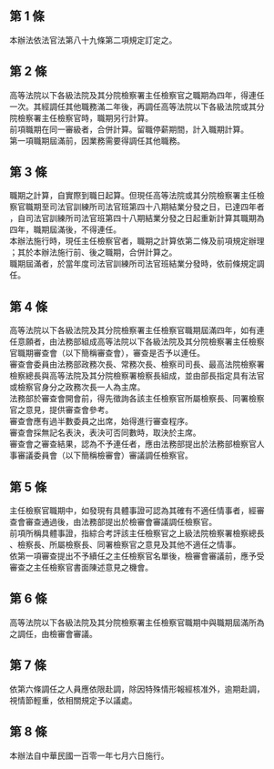 第 1 條
-------
本辦法依法官法第八十九條第二項規定訂定之。

第 2 條
-------
高等法院以下各級法院及其分院檢察署主任檢察官之職期為四年，得連任  
一次。其經調任其他職務滿二年後，再調任高等法院以下各級法院或其分  
院檢察署主任檢察官時，職期另行計算。  
前項職期在同一審級者，合併計算。留職停薪期間，計入職期計算。  
第一項職期屆滿前，因業務需要得調任其他職務。

第 3 條
-------
職期之計算，自實際到職日起算。但現任高等法院或其分院檢察署主任檢  
察官職期至司法官訓練所司法官班第四十八期結業分發之日，已達四年者  
，自司法官訓練所司法官班第四十八期結業分發之日起重新計算其職期為  
四年，職期屆滿後，不得連任。  
本辦法施行時，現任主任檢察官者，職期之計算依第二條及前項規定辦理  
；其於本辦法施行前、後之職期，合併計算之。  
職期屆滿者，於當年度司法官訓練所司法官班結業分發時，依前條規定調  
任。

第 4 條
-------
高等法院以下各級法院及其分院檢察署主任檢察官職期屆滿四年，如有連  
任意願者，由法務部組成高等法院以下各級法院及其分院檢察署主任檢察  
官職期審查會（以下簡稱審查會），審查是否予以連任。  
審查會委員由法務部政務次長、常務次長、檢察司司長、最高法院檢察署  
檢察總長與高等法院及其分院檢察署檢察長組成，並由部長指定具有法官  
或檢察官身分之政務次長一人為主席。  
法務部於審查會開會前，得先徵詢各該主任檢察官所屬檢察長、同署檢察  
官之意見，提供審查會參考。  
審查會應有過半數委員之出席，始得進行審查程序。  
審查會採無記名表決，表決可否同數時，取決於主席。  
審查會之審查結果，認為不予連任者，應由法務部提出於法務部檢察官人  
事審議委員會（以下簡稱檢審會）審議調任檢察官。

第 5 條
-------
主任檢察官職期中，如發現有具體事證可認為其確有不適任情事者，經審  
查會審查通過後，由法務部提出於檢審會審議調任檢察官。  
前項所稱具體事證，指綜合考評該主任檢察官之上級法院檢察署檢察總長  
、檢察長、所屬檢察長、同署檢察官之意見及其他不適任之情事。  
依第一項審查提出不予續任之主任檢察官名單後，檢審會審議前，應予受  
審查之主任檢察官書面陳述意見之機會。

第 6 條
-------
高等法院以下各級法院及其分院檢察署主任檢察官職期中與職期屆滿所為  
之調任，由檢審會審議。

第 7 條
-------
依第六條調任之人員應依限赴調，除因特殊情形報經核准外，逾期赴調，  
視情節輕重，依相關規定予以議處。

第 8 條
-------
本辦法自中華民國一百零一年七月六日施行。

